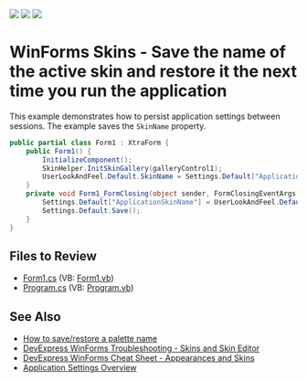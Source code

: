 <!-- default badges list -->
![](https://img.shields.io/endpoint?url=https://codecentral.devexpress.com/api/v1/VersionRange/128615295/13.1.4%2B)
[![](https://img.shields.io/badge/Open_in_DevExpress_Support_Center-FF7200?style=flat-square&logo=DevExpress&logoColor=white)](https://supportcenter.devexpress.com/ticket/details/E2897)
[![](https://img.shields.io/badge/📖_How_to_use_DevExpress_Examples-e9f6fc?style=flat-square)](https://docs.devexpress.com/GeneralInformation/403183)
<!-- default badges end -->

# WinForms Skins - Save the name of the active skin and restore it the next time you run the application

This example demonstrates how to persist application settings between sessions. The example saves the `SkinName` property. 

```csharp
public partial class Form1 : XtraForm {
    public Form1() {
        InitializeComponent();
        SkinHelper.InitSkinGallery(galleryControl1);
        UserLookAndFeel.Default.SkinName = Settings.Default["ApplicationSkinName"].ToString();
    }
    private void Form1_FormClosing(object sender, FormClosingEventArgs e) {
        Settings.Default["ApplicationSkinName"] = UserLookAndFeel.Default.SkinName;
        Settings.Default.Save();
    }
}
```


## Files to Review

* [Form1.cs](./CS/WindowsApplication1/Form1.cs) (VB: [Form1.vb](./VB/WindowsApplication1/Form1.vb))
* [Program.cs](./CS/WindowsApplication1/Program.cs) (VB: [Program.vb](./VB/WindowsApplication1/Program.vb))


## See Also

* [How to save/restore a palette name](https://github.com/DevExpress-Examples/how-to-save-restore-a-palette-name-t581395)
* [DevExpress WinForms Troubleshooting - Skins and Skin Editor](https://go.devexpress.com/CheatSheets_WinForms_Examples_T928562.aspx)
* [DevExpress WinForms Cheat Sheet - Appearances and Skins](https://supportcenter.devexpress.com/ticket/details/t904174/devexpress-winforms-cheat-sheet-appearances-and-skins)
* [Application Settings Overview](http://msdn.microsoft.com/en-us/library/k4s6c3a0.aspx)


